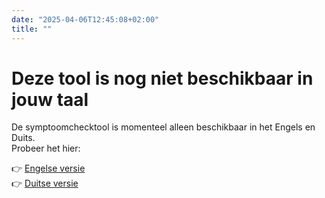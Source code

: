 ```yaml
---
date: "2025-04-06T12:45:08+02:00"
title: ""
---
```

# Deze tool is nog niet beschikbaar in jouw taal
De symptoomchecktool is momenteel alleen beschikbaar in het Engels en Duits.  
Probeer het hier:  

👉 [Engelse versie](/aura-symptom-check/)  
👉 [Duitse versie](/de/aura-symptom-check/)
